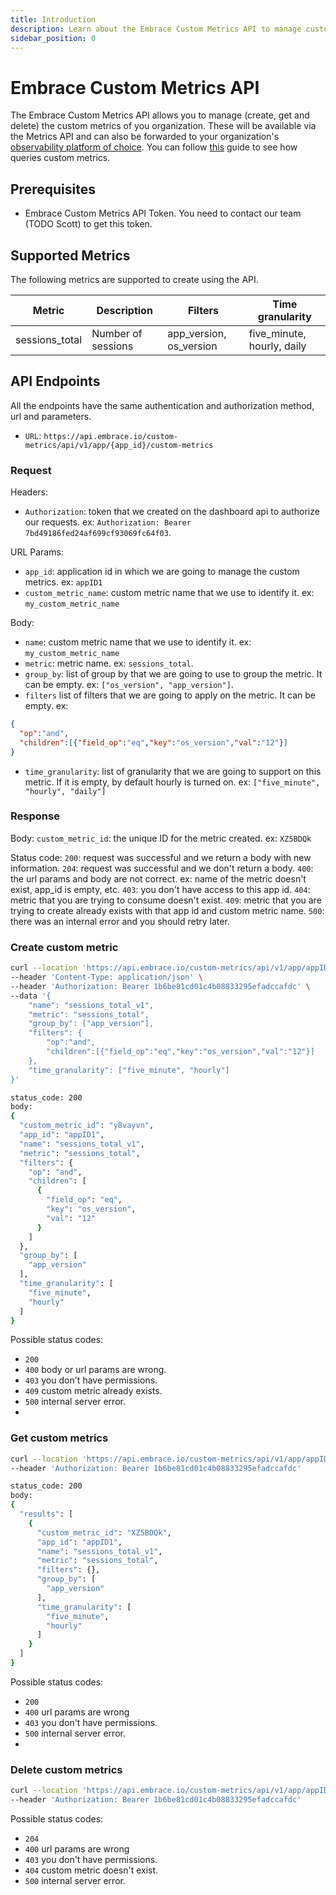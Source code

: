 ```yaml
---
title: Introduction
description: Learn about the Embrace Custom Metrics API to manage custom metrics 
sidebar_position: 0
---
```


# Embrace Custom Metrics API

The Embrace Custom Metrics API allows you to manage (create, get and delete) the custom metrics of you organization. 
These will be available via the Metrics API and can also be forwarded to your organization's [observability platform of choice](/data-destinations).
You can follow [this](/embrace-api/code_samples) guide to see how queries custom metrics. 

## Prerequisites

- Embrace Custom Metrics API Token. You need to contact our team (TODO Scott) to get this token.

## Supported Metrics

The following metrics are supported to create using the API.

| Metric                            | Description                                               | Filters                               | Time granularity           |           
|-----------------------------------|-----------------------------------------------------------|---------------------------------------|----------------------------|
| sessions_total                    | Number of sessions                                        | app_version, os_version               | five_minute, hourly, daily |

## API Endpoints

All the endpoints have the same authentication and authorization method, url and parameters.
- `URL`: `https://api.embrace.io/custom-metrics/api/v1/app/{app_id}/custom-metrics`

### Request

Headers:
- `Authorization`: token that we created on the dashboard api to authorize our requests. ex: `Authorization: Bearer 7bd49186fed24af699cf93069fc64f03`.

URL Params:
- `app_id`: application id in which we are going to manage the custom metrics. ex: `appID1`
- `custom_metric_name`: custom metric name that we use to identify it. ex: `my_custom_metric_name`

Body:
- `name`: custom metric name that we use to identify it. ex: `my_custom_metric_name`
- `metric`: metric name. ex: `sessions_total`.
- `group_by`: list of group by that we are going to use to group the metric. It can be empty. ex: `["os_version", "app_version"]`.
- `filters` list of filters that we are going to apply on the metric. It can be empty. ex:
```json
{
  "op":"and",
  "children":[{"field_op":"eq","key":"os_version","val":"12"}]
}
```
- `time_granularity`: list of granularity that we are going to support on this metric. If it is empty, by default hourly is turned on. ex: `["five_minute", "hourly", "daily"]`

### Response

Body:
`custom_metric_id`: the unique ID for the metric created. ex: `XZ5BDQk`

Status code:
`200`: request was successful and we return a body with new information.
`204`: request was successful and we don't return a body.
`400`: the url params and body are not correct. ex: name of the metric doesn't exist, app_id is empty, etc.
`403`: you don't have access to this app id.
`404`: metric that you are trying to consume doesn't exist.
`409`: metric that you are trying to create already exists with that app id and custom metric name.
`500`: there was an internal error and you should retry later.

### Create custom metric

```bash
curl --location 'https://api.embrace.io/custom-metrics/api/v1/app/appID1/custom-metrics' \
--header 'Content-Type: application/json' \
--header 'Authorization: Bearer 1b6be81cd01c4b08833295efadccafdc' \
--data '{
    "name": "sessions_total_v1",
    "metric": "sessions_total",
    "group_by": ["app_version"],
    "filters": {
        "op":"and",
        "children":[{"field_op":"eq","key":"os_version","val":"12"}]
    },
    "time_granularity": ["five_minute", "hourly"]
}'
```

```bash
status_code: 200
body: 
{
  "custom_metric_id": "y8vayvn",
  "app_id": "appID1",
  "name": "sessions_total_v1",
  "metric": "sessions_total",
  "filters": {
    "op": "and",
    "children": [
      {
        "field_op": "eq",
        "key": "os_version",
        "val": "12"
      }
    ]
  },
  "group_by": [
    "app_version"
  ],
  "time_granularity": [
    "five_minute",
    "hourly"
  ]
}
```

Possible status codes:
- `200`
- `400` body or url params are wrong.
- `403` you don't have permissions.
- `409` custom metric already exists.
- `500` internal server error.
- 
### Get custom metrics

```bash
curl --location 'https://api.embrace.io/custom-metrics/api/v1/app/appID1/custom-metrics' \
--header 'Authorization: Bearer 1b6be81cd01c4b08833295efadccafdc'
```

```bash
status_code: 200
body: 
{
  "results": [
    {
      "custom_metric_id": "XZ5BDQk",
      "app_id": "appID1",
      "name": "sessions_total_v1",
      "metric": "sessions_total",
      "filters": {},
      "group_by": [
        "app_version"
      ],
      "time_granularity": [
        "five_minute",
        "hourly"
      ]
    }
  ]
}
```

Possible status codes:
- `200`
- `400` url params are wrong
- `403` you don't have permissions.
- `500` internal server error.
- 
### Delete custom metrics

```bash
curl --location 'https://api.embrace.io/custom-metrics/api/v1/app/appID1/custom-metrics/sessions_total_v1' \
--header 'Authorization: Bearer 1b6be81cd01c4b08833295efadccafdc'
```

Possible status codes:
- `204`
- `400` url params are wrong
- `403` you don't have permissions.
- `404` custom metric doesn't exist.
- `500` internal server error.


